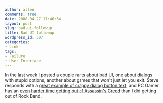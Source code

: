 ```yaml
---
author: allen
comments: true
date: 2008-04-27 17:46:34
layout: post
slug: bad-ui-followup
title: Bad UI followup
wordpress_id: 307
categories:
- Link
tags:
- Failure
- User Interface
---
```


In the last week I posted a couple rants about bad UI, one about dialogs with stupid options, another about games that won't just let you exit. Steve responds with a [great example of crappy dialog button text](http://tewha.net/2008/04/yesno/), and PC Gamer has an [even harder time getting out of Assassin's Creed](http://www.pcgamer.com/archives/2008/04/41008_-_assassi.html) than I did getting out of Rock Band.
